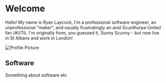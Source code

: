 # Welcome

Hello! My name is Ryan Laycock, I'm a professional software engineer, an unprofessional "maker", and usually frustratingly an avid Scunthorpe United fan (#UTI).
I'm originally from, you guessed it, Sunny Scunny - but now live in St Albans and work in London!

![Profile Picture](https://avatars.githubusercontent.com/u/10153287)

## Software

Something about software etc